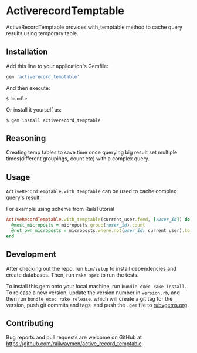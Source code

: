 # ActiverecordTemptable

ActiveRecordTemptable provides with_temptable method to cache query results using temporary table.

## Installation

Add this line to your application's Gemfile:

```ruby
gem 'activerecord_temptable'
```

And then execute:

    $ bundle

Or install it yourself as:

    $ gem install activerecord_temptable

## Reasoning
Creating temp tables to save time once querying big result set multiple times(different groupings, count etc) with a complex query.

## Usage

`ActiveRecordTemptable.with_temptable` can be used to cache complex query's result.

For example using scheme from RailsTutorial
```ruby
ActiveRecordTemptable.with_temptable(current_user.feed, [:user_id]) do |microposts|
  @most_microposts = microposts.group(:user_id).count
  @not_own_microposts = microposts.where.not(user_id: current_user).to_a # note that to_a is needed to load records
end
```

## Development

After checking out the repo, run `bin/setup` to install dependencies and create databases. Then, run `rake spec` to run the tests.

To install this gem onto your local machine, run `bundle exec rake install`. To release a new version, update the version number in `version.rb`, and then run `bundle exec rake release`, which will create a git tag for the version, push git commits and tags, and push the `.gem` file to [rubygems.org](https://rubygems.org).

## Contributing

Bug reports and pull requests are welcome on GitHub at https://github.com/railwaymen/active_record_temptable.

